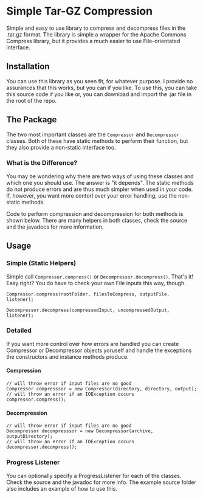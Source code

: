 # Simple Tar-GZ Compression
Simple and easy to use library to compress and decompress files in the .tar.gz format. The library is simple a
wrapper for the Apache Commons Compress library, but it provides a much easier to use File-orientated interface.

## Installation
You can use this library as you seen fit, for whatever purpose. I provide no assurances that this works, but you can
if you like. To use this, you can take this source code if you like or, you can download and import the .jar file in
the root of the repo.

## The Package
The two most important classes are the `Compressor` and `Decompressor` classes. Both of these have static methods
to perform their function, but they also provide a non-static interface too.

### What is the Difference?
You may be wondering why there are two ways of using these classes and which one you should use. The answer is "it 
depends". The static methods do not produce errors and are thus much simpler when used in your code. If, however, you
want more contorl over your error handling, use the non-static methods.

Code to perform compression and decompression for both methods is shown below. There are many helpers in both classes,
check the source and the javadocs for more information.

## Usage
### Simple (Static Helpers)
Simple call `Compressor.compress()` or `Decompressor.decompress()`. That's it! Easy right? You do have to check your
own File inputs this way, though.

    Compressor.compress(rootFolder, filesToCompress, outputFile, listener);
    
    Decompressor.decompress(compressedInput, uncompressedOutput, listener);

### Detailed
If you want more control over how errors are handled you can create Compressor or Decompressor objects yoruself
and handle the exceptions the constructors and instance methods produce.

#### Compression

    // will throw error if input files are no good
    Compressor compresssor = new Compressor(directory, directory, output); 
    // will throw an error if an IOException occurs
    compressor.compress();

#### Decompression

    // will throw error if input files are no good
    Decompressor decompresssor = new Decompressor(archive, outputDirectory);
    // will throw an error if an IOException occurs
    decompressor.decompress();

### Progress Listener
You can optionally specify a ProgressListener for each of the classes. Check the source and the javadoc for more info.
The example source folder also includes an example of how to use this.
